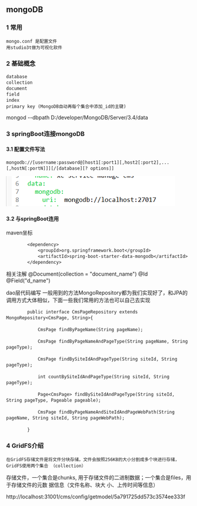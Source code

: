 ## mongoDB

### 1 常用
	mongo.conf 是配置文件
	用studio3t做为可视化软件
	
### 2 基础概念
	database
	collection
	document
	field
	index
	primary key (MongoDB自动再每个集合中添加_id的主键)

mongod --dbpath D:/developer/MongoDB/Server/3.4/data

### 3 springBoot连接mongoDB

#### 3.1 配置文件写法

	mongodb://[username:password@]host1[:port1][,host2[:port2],...[,hostN[:portN]]][/[database][? options]] 
	
![Image text](https://github.com/zhengyuanfeng521/javaSE/blob/master/%E7%BC%93%E5%AD%98%E2%80%94%E2%80%94%E5%B9%B6%E5%8F%91%E7%9A%84%E4%BF%9D%E9%9A%9C/MongoDB/images/mongoDB%26springBoot.png)
#### 3.2 与springBoot连用

maven坐标
```
		<dependency>
            <groupId>org.springframework.boot</groupId>
            <artifactId>spring-boot-starter-data-mongodb</artifactId>
        </dependency>
```

相关注解
@Document(collection = "document_name") 
@Id
@Field("d_name")

dao层代码编写
	一般用到的方法MongoRepository都为我们实现好了，和JPA的调用方式大体相似，下面一些我们常用的方法也可以自己去实现
```
		public interface CmsPageRepository extends MongoRepository<CmsPage, String>{
			
			CmsPage findByPageName(String pageName);
			
			CmsPage findByPageNameAndPageType(String pageName, String pageType);
			
			CmsPage findBySiteIdAndPageType(String siteId, String pageType);
			
			int countBySiteIdAndPageType(String siteId, String pageType);
			
			Page<CmsPage> findBySiteIdAndPageType(String siteId, String pageType, Pageable pageable);
			
			CmsPage findByPageNameAndSiteIdAndPageWebPath(String pageName, String siteId, String pageWebPath);

		}
```

### 4 GridFS介绍

	在GridFS存储文件是将文件分块存储，文件会按照256KB的大小分割成多个块进行存储，GridFS使用两个集合 （collection）
存储文件，一个集合是chunks, 用于存储文件的二进制数据；一个集合是ﬁles，用于存储文件的元数 据信息（文件名称、块大
小、上传时间等信息）

http://localhost:31001/cms/config/getmodel/5a791725dd573c3574ee333f


	
	